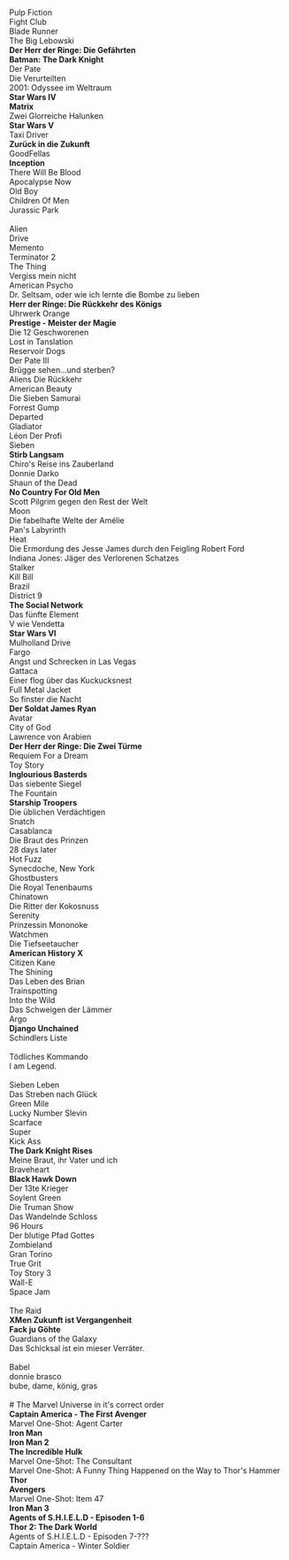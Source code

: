 <br />Pulp Fiction
<br />Fight Club
<br />Blade Runner
<br />The Big Lebowski
<br />**Der Herr der Ringe: Die Gefährten**
<br />**Batman: The Dark Knight**
<br />Der Pate
<br />Die Verurteilten
<br />2001: Odyssee im Weltraum
<br />**Star Wars IV**
<br />**Matrix**
<br />Zwei Glorreiche Halunken
<br />**Star Wars V**
<br />Taxi Driver
<br />**Zurück in die Zukunft**
<br />GoodFellas
<br />**Inception**
<br />There Will Be Blood
<br />Apocalypse Now
<br />Old Boy
<br />Children Of Men
<br />Jurassic Park
<br /><br />Alien
<br />Drive
<br />Memento
<br />Terminator 2
<br />The Thing
<br />Vergiss mein nicht
<br />American Psycho
<br />Dr. Seltsam, oder wie ich lernte die Bombe zu lieben
<br />**Herr der Ringe: Die Rückkehr des Königs**
<br />Uhrwerk Orange
<br />**Prestige - Meister der Magie**
<br />Die 12 Geschworenen
<br />Lost in Tanslation
<br />Reservoir Dogs
<br />Der Pate III
<br />Brügge sehen...und sterben?
<br />Aliens Die Rückkehr
<br />American Beauty
<br />Die Sieben Samurai
<br />Forrest Gump
<br />Departed
<br />Gladiator
<br />Léon Der Profi
<br />Sieben
<br />**Stirb Langsam**
<br />Chiro's Reise ins Zauberland
<br />Donnie Darko
<br />Shaun of the Dead
<br />**No Country For Old Men**
<br />Scott Pilgrim gegen den Rest der Welt
<br />Moon
<br />Die fabelhafte Welte der Amélie
<br />Pan's Labyrinth
<br />Heat
<br />Die Ermordung des Jesse James durch den Feigling Robert Ford
<br />Indiana Jones: Jäger des Verlorenen Schatzes
<br />Stalker
<br />Kill Bill
<br />Brazil
<br />District 9
<br />**The Social Network**
<br />Das fünfte Element
<br />V wie Vendetta
<br />**Star Wars VI**
<br />Mulholland Drive
<br />Fargo
<br />Angst und Schrecken in Las Vegas
<br />Gattaca
<br />Einer flog über das Kuckucksnest
<br />Full Metal Jacket
<br />So finster die Nacht
<br />**Der Soldat James Ryan**
<br />Avatar
<br />City of God
<br />Lawrence von Arabien
<br />**Der Herr der Ringe: Die Zwei Türme**
<br />Requiem For a Dream
<br />Toy Story
<br />**Inglourious Basterds**
<br />Das siebente Siegel
<br />The Fountain
<br />**Starship Troopers**
<br />Die üblichen Verdächtigen
<br />Snatch
<br />Casablanca
<br />Die Braut des Prinzen
<br />28 days later
<br />Hot Fuzz
<br />Synecdoche, New York
<br />Ghostbusters
<br />Die Royal Tenenbaums
<br />Chinatown
<br />Die Ritter der Kokosnuss
<br />Serenity
<br />Prinzessin Mononoke
<br />Watchmen
<br />Die Tiefseetaucher
<br />**American History X**
<br />Citizen Kane
<br />The Shining
<br />Das Leben des Brian
<br />Trainspotting
<br />Into the Wild
<br />Das Schweigen der Lämmer
<br />Argo
<br />**Django Unchained**
<br />Schindlers Liste
<br /><br />Tödliches Kommando
<br />I am Legend. 
<br />
<br />Sieben Leben
<br />Das Streben nach Glück
<br />Green Mile
<br />Lucky Number Slevin
<br />Scarface
<br />Super
<br />Kick Ass
<br />**The Dark Knight Rises**
<br />Meine Braut, ihr Vater und ich
<br />Braveheart
<br />**Black Hawk Down**
<br />Der 13te Krieger
<br />Soylent Green
<br />Die Truman Show
<br />Das Wandelnde Schloss
<br />96 Hours
<br />Der blutige Pfad Gottes
<br />Zombieland
<br />Gran Torino
<br />True Grit
<br />Toy Story 3
<br />Wall-E
<br />Space Jam
<br />
<br />The Raid
<br />**XMen Zukunft ist Vergangenheit**
<br />**Fack ju Göhte**
<br />Guardians of the Galaxy
<br />Das Schicksal ist ein mieser Verräter.
<br />
<br />Babel
<br />donnie brasco
<br />bube, dame, könig, gras
<br />
<br /> # The Marvel Universe in it's correct order
<br />**Captain America - The First Avenger**
<br />Marvel One-Shot: Agent Carter 
<br />**Iron Man**
<br />**Iron Man 2**
<br />**The Incredible Hulk**
<br />Marvel One-Shot: The Consultant 
<br />Marvel One-Shot: A Funny Thing Happened on the Way to Thor's Hammer 
<br />**Thor**
<br />**Avengers**
<br />Marvel One-Shot: Item 47 
<br />**Iron Man 3**
<br />**Agents of S.H.I.E.L.D - Episoden 1-6**
<br />**Thor 2: The Dark World**
<br />Agents of S.H.I.E.L.D - Episoden 7-??? 
<br />Captain America - Winter Soldier

